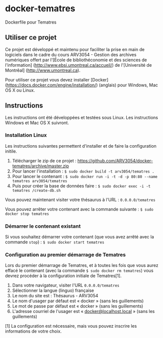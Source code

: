 # docker-tematres
Dockerfile pour Tematres

## Utiliser ce projet

Ce projet est développé et maintenu pour faciliter la prise en main de logiciels dans le cadre du cours ARV3054 - Gestion des archives numériques offert par l'[École de bibliothéconomie et des sciences de l'information] (http://www.ebsi.umontreal.ca/accueil/) de l'[Université de Montrêal] (http://www.umontreal.ca).

Pour utiliser ce projet vous devez installer [Docker] (https://docs.docker.com/engine/installation/) (anglais) pour Windows, Mac OS X ou Linux.

## Instructions

Les instructions ont été développées et testées sous Linux. Les instructions Windows et Mac OS X suivront.

### Installation Linux

Les instructions suivantes permettent d'installer et de faire la configuration initile.

1. Télécharger le zip de ce projet : https://github.com/ARV3054/docker-tematres/archive/master.zip
2. Pour lancer l'installation : `$ sudo docker build -t arv3054/tematres .`
3. Pour lancer le contenant : `$ sudo docker run -i -t -d -p 80:80 --name tematres arv3054/tematres`
4. Puis pour créer la base de données faire : `$ sudo docker exec -i -t tematres /create-db.sh`

Vous pouvez maintenant visiter votre thésaurus à l'URL : `0.0.0.0/tematres`

Vous pouvez arrêter votre contenant avec la commande suivante : `$ sudo docker stop tematres`

### Démarrer le contenant existant

Si vous souhaitez démarrer votre contenant (que vous avez arrêté avec la commande `stop`) : `$ sudo docker start tematres`

### Configuration au premier démarrage de Tematres

Lors du premier démarrage de Tematres, et à toutes les fois que vous aurez effacé le contenant (avec la commande `$ sudo docker rm tematres`) vous devrez procéder à la configuration initiale de Tematres[1].

1. Dans votre navigateur, visiter l'URL `0.0.0.0/tematres`
2. Sélectionner la langue (linguo) française
3. Le nom du site est : Thésaurus - ARV3054
3. Le nom d'usager par défaut est « docker » (sans les guillements)
4. Le mot de passe par défaut est  « docker » (sans les guillements)
5. L'adresse courriel de l'usager est  « docker@localhost.local » (sans les guillements)

[1] La configuration est nécessaire, mais vous pouvez inscrire les informations de votre choix.
